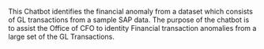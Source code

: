 This Chatbot identifies the financial anomaly from a dataset which consists of GL transactions from a sample SAP data. 
The purpose of the chatbot is to assist the Office of CFO to identity Financial transaction anomalies from a large set of the GL Transactions. 

